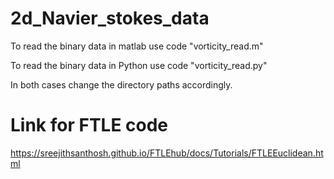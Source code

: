 # 2d_Navier_stokes_data

To read the binary data in matlab use code "vorticity_read.m"

To read the binary data in Python use code "vorticity_read.py"

In both cases change the directory paths accordingly.

# Link for FTLE code
https://sreejithsanthosh.github.io/FTLEhub/docs/Tutorials/FTLEEuclidean.html 
